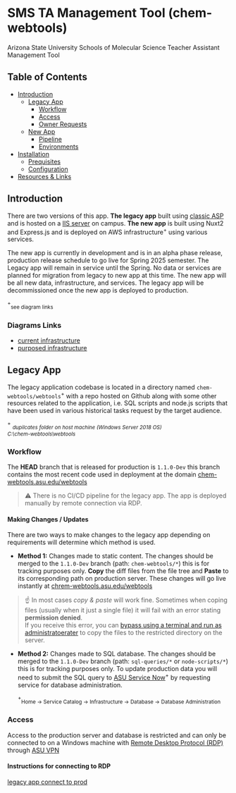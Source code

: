 # SMS TA Management Tool (chem-webtools)

Arizona State University Schools of Molecular Science Teacher Assistant Management Tool

## Table of Contents

- [Introduction](#introduction)
  - [Legacy App](#legacy-app)
    - [Workflow](#workflow)
    - [Access](#access)
    - [Owner Requests](#owner-requests)
  - [New App](#new-app)
    - [Pipeline](#pipeline)
    - [Environments](#environments)
- [Installation](#installation)
  - [Prequisites](#prerequisites)
  - [Configuration](#configuration)
- [Resources & Links](#links-resources)

## Introduction

There are two versions of this app. **The legacy app** built using [classic ASP](http://webadress) and is hosted on a [IIS server](http://link) on campus. **The new app** is built using Nuxt2 and Express.js and is deployed on AWS infrastructure<sup>+</sup> using various services.

The new app is currently in development and is in an alpha phase release, production release schedule to go live for Spring 2025 semester. The Legacy app will remain in service until the Spring. No data or services are planned for migration from legacy to new app at this time. The new app will be all new data, infrastructure, and services. The legacy app will be decommissioned once the new app is deployed to production.

<sup>+</sup><sub>see diagram links</sub>

### Diagrams Links

- [current infrastructure]()
- [purposed infrastructure]()

## Legacy App

The legacy application codebase is located in a directory named `chem-webtools/webtools`<sup>+</sup> with a repo hosted on Github along with some other resources related to the application, i.e. SQL scripts and node.js scripts that have been used in various historical tasks request by the target audience.

<sup>+</sup>
<sub>*dupilcates folder on host machine (Windows Server 2018 OS)*</sub>  
<sub>*C:\chem-webtools\webtools*</sub>

### Workflow

The **HEAD** branch that is released for production is `1.1.0-Dev` this branch contains the most recent code used in deployment at the domain [chem-webtools.asu.edu/webtools](https://chem-webtools.asu.edu/webtools)

> :warning: There is no CI/CD pipeline for the legacy app. The app is deployed manually by remote connection via RDP.

#### Making Changes / Updates

There are two ways to make changes to the legacy app depending on requirements will determine which method is used.

- **Method 1:** Changes made to static content. The changes should be merged to the `1.1.0-Dev` branch (path: `chem-webtools/*`) this is for tracking purposes only. **Copy** the diff files from the file tree and **Paste** to its corresponding path on production server. These changes will go live instantly at [chrem-webtools.asu.edu/webtools](https://chem-webtools.asu.edu/webtools)

> :point_up: In most cases *copy & paste* will work fine. Sometimes when coping files (usually when it just a single file) it will fail with an error stating **permission denied**.  
> If you receive this error, you can [bypass using a terminal and run as administratoerater](https://learn.microsoft.com/en-us/troubleshoot/windows-server/shell-experience/use-run-as-start-app-admin) to copy the files to the restricted directory on the server.

- **Method 2:** Changes made to SQL database. The changes should be merged to the `1.1.0-Dev` branch (path: `sql-queries/*` or `node-scripts/*`) this is for tracking purposes only. To update production data you will need to submit the SQL query to [ASU Service Now](https://asu.service-now.com/)<sup>+</sup> by requesting service for database administration.

  <sup>+</sup><sub>Home -> Service Catalog -> Infrastructure -> Database -> Database Administration</sub>

### Access

Access to the production server and database is restricted and can only be connected to on a Windows machine with [Remote Desktop Protocol (RDP)](https://learn.microsoft.com/en-us/troubleshoot/windows-server/remote/understanding-remote-desktop-protocol) through [ASU VPN](https://sslvpn.asu.edu/2fa)

#### Instructions for connecting to RDP

[legacy app connect to prod](./HOW_TO_CONNECT_LEGACY.md)